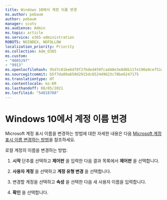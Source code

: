 ```yaml
---
title: Windows 10에서 계정 이름 변경
ms.author: pebaum
author: pebaum
manager: scotv
ms.audience: Admin
ms.topic: article
ms.service: o365-administration
ROBOTS: NOINDEX, NOFOLLOW
localization_priority: Priority
ms.collection: Adm_O365
ms.custom:
- "9005297"
- "9913"
ms.openlocfilehash: 95d7c81be6df8f27bded459fcad48e3e8d6b11fe190a9cef514fee1ba8e93cb4
ms.sourcegitcommit: b5f7da89a650d2915dc652449623c78be6247175
ms.translationtype: HT
ms.contentlocale: ko-KR
ms.lasthandoff: 08/05/2021
ms.locfileid: "54018788"
---
```

# <a name="change-account-name-in-windows-10"></a>Windows 10에서 계정 이름 변경

Microsoft 계정 표시 이름을 변경하는 방법에 대한 자세한 내용은 다음 [Microsoft 계정 표시 이름 변경하는 방법](https://support.microsoft.com/account-billing/how-to-change-your-microsoft-account-display-name-917b1d70-5915-d04e-243a-a618f96ef1d5)을 참조하세요.

로컬 계정의 이름을 변경하는 방법:

1. **시작** 단추를 선택하고 **제어판** 을 입력한 다음 결과 목록에서 **제어판** 을 선택합니다.

1. **사용자 계정** 을 선택하고 **계정 유형 변경** 을 선택합니다.

1. 변경할 계정을 선택하고 **속성** 을 선택한 다음 새 사용자 이름을 입력합니다.

1. **확인** 을 선택합니다.
